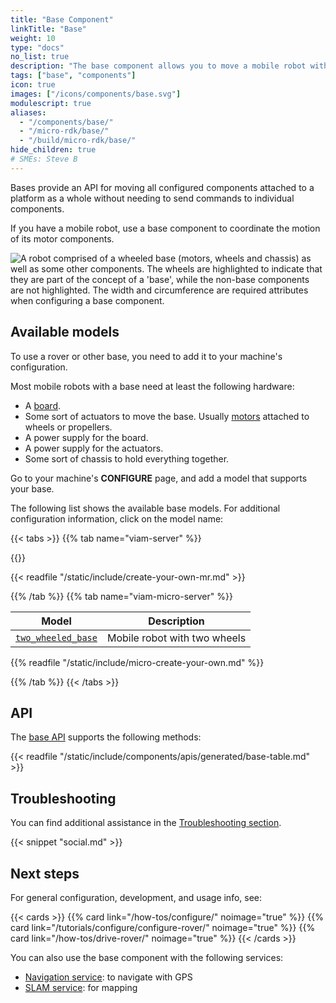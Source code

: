 ```yaml
---
title: "Base Component"
linkTitle: "Base"
weight: 10
type: "docs"
no_list: true
description: "The base component allows you to move a mobile robot without needing to send commands to individual components like motors."
tags: ["base", "components"]
icon: true
images: ["/icons/components/base.svg"]
modulescript: true
aliases:
  - "/components/base/"
  - "/micro-rdk/base/"
  - "/build/micro-rdk/base/"
hide_children: true
# SMEs: Steve B
---
```


Bases provide an API for moving all configured components attached to a platform as a whole without needing to send commands to individual components.

If you have a mobile robot, use a base component to coordinate the motion of its motor components.

<p>
<img src="base-trk-rover-w-arm.png" alt="A robot comprised of a wheeled base (motors, wheels and chassis) as well as some other components. The wheels are highlighted to indicate that they are part of the concept of a 'base', while the non-base components are not highlighted. The width and circumference are required attributes when configuring a base component." class="imgzoom aligncenter" style="max-width: 500px">
</p>

## Available models

To use a rover or other base, you need to add it to your machine's configuration.

Most mobile robots with a base need at least the following hardware:

- A [board](/components/board/).
- Some sort of actuators to move the base.
  Usually [motors](/components/motor/) attached to wheels or propellers.
- A power supply for the board.
- A power supply for the actuators.
- Some sort of chassis to hold everything together.

Go to your machine's **CONFIGURE** page, and add a model that supports your base.

The following list shows the available base models.
For additional configuration information, click on the model name:

{{< tabs >}}
{{% tab name="viam-server" %}}

{{<resources api="rdk:component:base" type="base" no-intro="true">}}

{{< readfile "/static/include/create-your-own-mr.md" >}}

{{% /tab %}}
{{% tab name="viam-micro-server" %}}

<!-- prettier-ignore -->
| Model | Description |
| ----- | ----------- |
| [`two_wheeled_base`](two_wheeled_base/) | Mobile robot with two wheels |

{{% readfile "/static/include/micro-create-your-own.md" %}}

{{% /tab %}}
{{< /tabs >}}

## API

The [base API](/appendix/apis/components/base/) supports the following methods:

{{< readfile "/static/include/components/apis/generated/base-table.md" >}}

## Troubleshooting

You can find additional assistance in the [Troubleshooting section](/appendix/troubleshooting/).

{{< snippet "social.md" >}}

## Next steps

For general configuration, development, and usage info, see:

{{< cards >}}
{{% card link="/how-tos/configure/" noimage="true" %}}
{{% card link="/tutorials/configure/configure-rover/" noimage="true" %}}
{{% card link="/how-tos/drive-rover/" noimage="true" %}}
{{< /cards >}}

You can also use the base component with the following services:

- [Navigation service](/services/navigation/): to navigate with GPS
- [SLAM service](/services/slam/): for mapping
